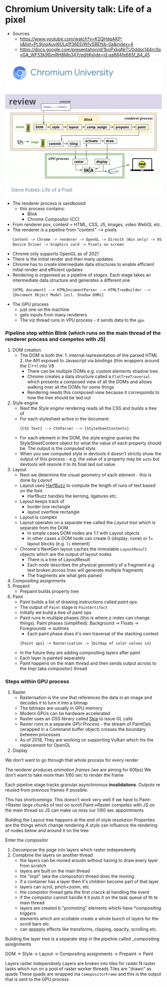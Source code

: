 # Chromium University talk: Life of a pixel

- Sources
    - https://www.youtube.com/watch?v=K2QHdgAKP-s&list=PL9ioqAuyl6ULp1f36EEjIN1vSBEfsb-0a&index=4
    - https://docs.google.com/presentation/d/1boPxbgNrTU0ddsc144rcXayGA_WF53k96imRH8Mp34Y/edit#slide=id.ga884fe665f_64_45

![Rendering Pipeline](./chromium-render-pipeline.png)

- The renderer process is sandboxed
    - this process contains:
        - Blink
        - Chrome Compositor (CC)
- From renderer pov, content = HTML, CSS, JS, images, video WebGL etc.
- The renderer is a pipeline from "content" --> pixels
    ```
    Content -> Chrome -> renderer -> OpenGL -> DirectX (Win only) -> OS Device Driver -> Graphics card -> Pixels on screen
    ```
- Chrome only supports OpenGL as of 2021
- There is the initial render and then many updates
- Chrome has to create intermediate data structures to enable efficient initial
  render and efficient updates
- Rendering is organised as a pipeline of _stages_. Each stage takes an
  intermediate data structure and generates a different one
    ```
    {HTML document} --> HTMLDocumentParser --> HTMLTreeBuilder --> {Document Object Model incl. Shadow DOMs}
    ```
- The GPU process
    - just one on the machine
    - gets inputs from many renderers
    - The viz thread runs in VPU process - it sends data to the `gpu`

### Pipeline step within Blink (which runs on the main thread of the renderer process and competes with JS)

1. DOM creation
    - The DOM is both the: 1. internal representation of the parsed HTML 2. the
      API exposed to Javascript via _bindings_ (thin wrappers around the C++)
      into V8
        - There can be multiple DOMs e.g. custom elements shadow tree.
        - Chrome creates a data structure called a `FlatTreeTraversal` which
          presents a composed view of all the DOMs and allows walking over all
          the DOMs for some things
        - Rendering needs this composed view because it corresponds to how the
          tree should be laid out
2. Style engine
    - Next the _Style engine_ rendering reads all the CSS and builds a tree of
    - For each stylesheet active in the document:
        ```
        {CSS Text} --> CSSParser --> {StyleSheetContents}
        ```
    - For each element in the DOM, the style engine queries the
      StyleSheetContent object for what the value of each property should be.
      The output is the _computed style_.
    - When you see computed style in devtools it doesn't strictly show the
      output of this process - e.g. the value of a property may be `auto` but
      devtools will resovle it to its final laid out value.
3. Layout
    - Next we determine the visual geometry of each element - this is done by
      _Layout_
    - Layout uses [HarfBuzz](https://github.com/harfbuzz/harfbuzz) to compute
      the length of runs of text based on the font.
        - HarfBuzz handles the kerning, ligatures etc.
    - Layout keeps track of
        - border box rectangle
        - layout overflow rectangle
    - Layout is complex
    - Layout operates on a separate tree called the _Layout tree_ which is
      separate from the DOM
        - In simple cases DOM nodes are 1:1 with Layout objects
        - In other cases a DOM node can create 0 (display: none) or 1+ layout
          blocks (e.g. `li` element)
    - Chrome's NextGen layout caches the immutable `LayoutResult` objects which
      are the output of layout nodes
        - There is a tree of LayoutResult
        - Each node describes the physical geometry of a fragment e.g. text
          broken across lines will generate multiple fragments
        - The fragments are what gets pained
4. Compositing assignments
5. Prepaint
    - Prepaint builds property tree
6. Paint
    - Paint builds a list of drawing instructions called _paint ops_.
    - The output of `Paint` stage is `PaintArtifact`
    - Initially we build a tree of paint ops
    - Paint runs in multiple phases (this is where z-index can change things).
      Paint phases (simplified): Background -> Floats -> Foregrounds -> outlines
        - Each paint phase does it's own traversal of the stacking context
        ```
        {Paint ops} -> Rasterisation -> {bitmap of color values in}
        ```
    - In the future they are adding compositing layers after paint
    - Each layer is painted separately
    - Paint happens on the main thread and then sends output across to the Impl
      (aka compositor) thread

### Steps within GPU process

1. Raster
    - Rasterisation is the one that references the data in an image and decodes
      it to turn it into a bitmap
    - The bitmaps are usually in GPU memory
    - Modern GPUs can be hardware accelerated
    - Raster uses an OSS library called [Skia]() to issue GL calls
    - Raster runs in a separate _GPU Process_ - the stream of PaintOps (wrapped
      in a Command buffer object) crosses the boundary between processes
    - As of 2018, They are working on supporting Vulkan which his the
      replacement for OpenGL
2. Display

We don't want to go through that whole process for every render

The renderer produces _animation frames_ (we are aiming for 60fps) We don't want
to take more than 1/60 sec to render the frame

Each pipeline stage tracks granular asynchronous **invalidations**. Outputs re
reused from previous frames if possible.

This has shortcomings: This doesn't work very well if we have to Paint->Raster
large chunks of text on scroll Paint->Raster competes with JS on the main thread
so JS can make us miss our 1/60 sec appointments

Building the Layout tree happens at the end of style resolution Properties are
the things which change rendering A style can influence the rendering of nodes
below and around it on the tree

Enter the _compositor_

1. Decompose the page into layers which raster independently
2. Compbine the layers on another thread
    - the layers can be moved aroudn without having to draw every layer from
      scratch
    - layers are built on the main thread
    - the "impl" (aka the compositor) thread does the moving
    - if a container has a layer then it's children become part of that layer
    - layers can scrol, pinch+zoom, etc
    - the compistor thread gets the first cracck at handling the event
    - if the compistor cannot handle it it puts it on the task queue of th te
      main thread
    - layers are created b "promoting" elements whichi have \*_compositing
      triggers_
    - elements which are scollable create a whole bunch of layers for the scroll
      bars etc.
    - can apppply effects like transforms, clipping, opacity, scrolling etc.

Building the layer tree is a separate step in the pipeline called \_compositing
assignments

DOM -> Style -> Layout -> Compositing assignments -> Prepaint -> Paint

Layers raster independnely Layers are broken into tiles for raster N raster
tasks which run on a pool of raster worker threads Tiles are "drawn" as quads
These quads are wrapped ina `ComopositorFrame` and this is the output that is
sent to the GPU process
